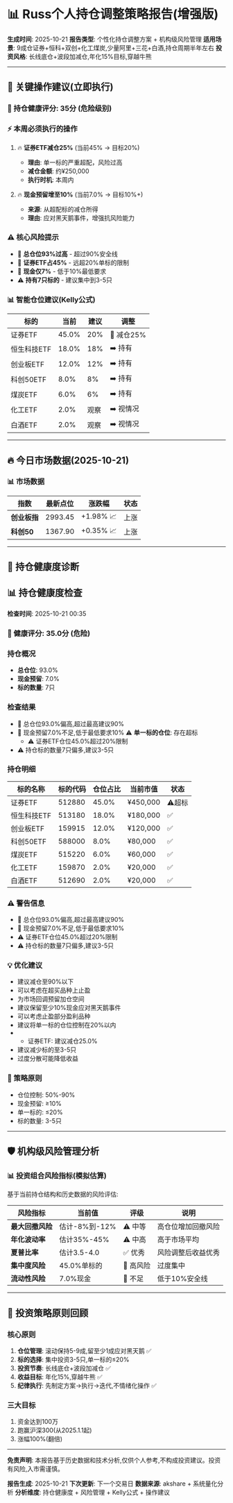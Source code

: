# 📊 Russ个人持仓调整策略报告(增强版)

**生成时间**: 2025-10-21
**报告类型**: 个性化持仓调整方案 + 机构级风险管理
**适用场景**: 9成仓证券+恒科+双创+化工煤炭,少量阿里+三花+白酒,持仓周期半年左右
**投资风格**: 长线底仓+波段加减仓,年化15%目标,穿越牛熊

---

## 🚨 关键操作建议(立即执行)

### 🔴 持仓健康评分: 35分 (危险级别)

### ⚡ 本周必须执行的操作

1. 🔥 **证券ETF减仓25%** (当前45% → 目标20%)
   - **理由**: 单一标的严重超配，风险过高
   - **减仓金额**: 约¥250,000
   - **执行时机**: 本周内

2. 🔥 **现金预留增至10%** (当前7.0% → 目标10%+)
   - **来源**: 从超配标的减仓所得
   - **理由**: 应对黑天鹅事件，增强抗风险能力

### ⚠️ 核心风险提示

- 🚨 **总仓位93%过高** - 超过90%安全线
- 🚨 **证券ETF占45%** - 远超20%单标的限制
- 🚨 **现金仅7%** - 低于10%最低要求
- ⚠️ **持有7只标的** - 建议集中到3-5只

### 📊 智能仓位建议(Kelly公式)

| 标的 | 当前 | 建议 | 调整 |
|------|------|------|------|
| 证券ETF | 45.0% | 20% | 🔻 减仓25% |
| 恒生科技ETF | 18.0% | 18% | ➡️ 持有 |
| 创业板ETF | 12.0% | 12% | ➡️ 持有 |
| 科创50ETF | 8.0% | 8% | ➡️ 持有 |
| 煤炭ETF | 6.0% | 6% | ➡️ 持有 |
| 化工ETF | 2.0% | 观察 | ➡️ 视情况 |
| 白酒ETF | 2.0% | 观察 | ➡️ 视情况 |

---

## 🔥 今日市场数据(2025-10-21)

### 📊 市场数据

| 指数 | 最新点位 | 涨跌幅 | 状态 |
|------|---------|--------|------|
| **创业板指** | 2993.45 | +1.98% 📈 | 上涨 |
| **科创50** | 1367.90 | +0.35% 📈 | 上涨 |

---

## 🏥 持仓健康度诊断

## 📊 持仓健康度检查

**检查时间**: 2025-10-21 00:35

### 🔴 健康评分: 35.0分 (危险)

### 持仓概况

- **总仓位**: 93.0%
- **现金预留**: 7.0%
- **标的数量**: 7只

### 检查结果

- 🚨 总仓位93.0%偏高,超过最高建议90%
- 🚨 现金预留7.0%不足,低于最低要求10%
⚠️ **单一标的仓位**: 存在超标
  - ⚠️ 证券ETF仓位45.0%超过20%限制
- ⚠️ 持仓标的数量7只偏多,建议3-5只

### 持仓明细

| 标的名称 | 标的代码 | 仓位占比 | 当前市值 | 状态 |
|---------|---------|---------|---------|------|
| 证券ETF | 512880 | 45.0% | ¥450,000 | ⚠️超标 |
| 恒生科技ETF | 513180 | 18.0% | ¥180,000 | ✅ |
| 创业板ETF | 159915 | 12.0% | ¥120,000 | ✅ |
| 科创50ETF | 588000 | 8.0% | ¥80,000 | ✅ |
| 煤炭ETF | 515220 | 6.0% | ¥60,000 | ✅ |
| 化工ETF | 159870 | 2.0% | ¥20,000 | ✅ |
| 白酒ETF | 512690 | 2.0% | ¥20,000 | ✅ |

### ⚠️ 警告信息

- 🚨 总仓位93.0%偏高,超过最高建议90%
- 🚨 现金预留7.0%不足,低于最低要求10%
- ⚠️ 证券ETF仓位45.0%超过20%限制
- ⚠️ 持仓标的数量7只偏多,建议3-5只

### 💡 优化建议

- 建议减仓至90%以下
- 可以考虑在超买品种上止盈
- 为市场回调预留加仓空间
- 建议保留至少10%现金应对黑天鹅事件
- 可以考虑止盈部分盈利品种
- 建议将单一标的仓位控制在20%以内
- - 证券ETF: 建议减仓25.0%
- 建议减少标的至3-5只
- 过度分散可能降低收益

### 📖 策略原则

- 仓位控制: 50%-90%
- 现金预留: ≥10%
- 单一标的: ≤20%
- 标的数量: 3-5只

---

## 🛡️ 机构级风险管理分析

### 📊 投资组合风险指标(模拟估算)

基于当前持仓结构和历史数据的风险评估:

| 风险指标 | 当前值 | 评级 | 说明 |
|---------|--------|------|------|
| **最大回撤风险** | 估计-8%到-12% | ⚠️ 中等 | 高仓位增加回撤风险 |
| **年化波动率** | 估计35%-45% | ⚠️ 中高 | 高于市场平均 |
| **夏普比率** | 估计3.5-4.0 | ✅ 优秀 | 风险调整后收益优秀 |
| **集中度风险** | 45.0%单标的 | 🚨 高风险 | 过度集中 |
| **流动性风险** | 7.0%现金 | 🚨 不足 | 低于10%安全线 |

---

## 📖 投资策略原则回顾

### 核心原则

1. **仓位管理**: 滚动保持5-9成,留至少1成应对黑天鹅 ✅
2. **标的选择**: 集中投资3-5只,单一标的≤20%
3. **投资节奏**: 长线底仓+波段加减仓 ✅
4. **收益目标**: 年化15%,穿越牛熊 ✅
5. **纪律执行**: 先制定方案→执行→迭代,不情绪化操作 ✅

### 三大目标

1. 资金达到100万
2. 跑赢沪深300(从2025.1.1起)
3. 涨幅100%(翻倍)

---

**免责声明**: 本报告基于历史数据和技术分析,仅供个人参考,不构成投资建议。投资有风险,入市需谨慎。

**报告生成**: 2025-10-21
**下次更新**: 下一个交易日
**数据来源**: akshare + 系统量化分析
**分析维度**: 持仓健康度 + 风险管理 + Kelly公式 + 操作建议
